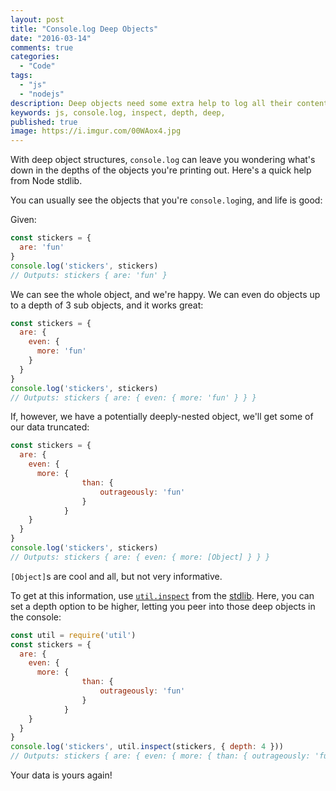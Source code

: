 ```yaml
---
layout: post
title: "Console.log Deep Objects"
date: "2016-03-14"
comments: true
categories:
  - "Code"
tags:
  - "js"
  - "nodejs"
description: Deep objects need some extra help to log all their contents
keywords: js, console.log, inspect, depth, deep,
published: true
image: https://i.imgur.com/00WAox4.jpg
---
```


With deep object structures, `console.log` can leave you wondering what's down in the depths of the objects you're printing out.  Here's a quick help from Node stdlib.

<!--more-->

You can usually see the objects that you're `console.log`ing, and life is good:

Given:

```js
const stickers = {
  are: 'fun'
}
console.log('stickers', stickers)
// Outputs: stickers { are: 'fun' }
```

We can see the whole object, and we're happy.  We can even do objects up to a depth of 3 sub objects, and it works great:

```js
const stickers = {
  are: {
    even: {
      more: 'fun'
    }
  }
}
console.log('stickers', stickers)
// Outputs: stickers { are: { even: { more: 'fun' } } }
```

If, however, we have a potentially deeply-nested object, we'll get some of our data truncated:

```js
const stickers = {
  are: {
    even: {
      more: {
				than: {
					outrageously: 'fun'
				}
			}
    }
  }
}
console.log('stickers', stickers)
// Outputs: stickers { are: { even: { more: [Object] } } }
```

`[Object]`s are cool and all, but not very informative.  

To get at this information, use [`util.inspect`](https://nodejs.org/api/util.html#util_util_inspect_object_options) from the [stdlib](https://nodejs.org/api/util.html#util_util_inspect_object_options).  Here, you can set a depth option to be higher, letting you peer into those deep objects in the console:

```js
const util = require('util')
const stickers = {
  are: {
    even: {
      more: {
				than: {
					outrageously: 'fun'
				}
			}
    }
  }
}
console.log('stickers', util.inspect(stickers, { depth: 4 }))
// Outputs: stickers { are: { even: { more: { than: { outrageously: 'fun' } } } } }
```

Your data is yours again!
